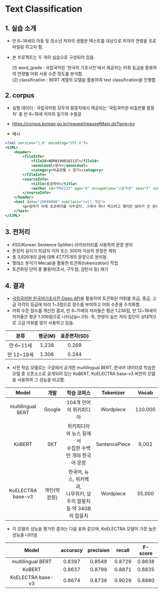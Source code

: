 # Text Classification
## 1. 실습 소개
- 만 6~18세의 아동 및 청소년 저자의 생활문 텍스트를 대상으로 저자의 연령을 프로파일링 하고자 함. 
- 본 프로젝트는 두 개의 실습으로 구성되어 있음. 
  
  (1) word_grade : 국립국어원 '한국어 기초사전'에서 제공하는 어휘 등급을 활용하여 연령별 어휘 사용 수준 정도를 분석함.  
  (2) classification : BERT 계열의 모델을 활용하여 text classification을 진행함.
   


## 2. corpus
- 실험 데이터 : 국립국어원 모두의 말뭉치에서 제공되는 '국립국어원 비출판물 말뭉치' 중 만 6~18세 저자의 일기와 수필글
- https://corpus.korean.go.kr/request/reausetMain.do?lang=ko
  
  
- 예시
   
```xml
<?xml version="1.0" encoding="UTF-8"?>
<SJML>
    <header>
        <fileInfo>
            <fileId>WDRW1900102137</fileId>
            <annoLevel>원시</annoLevel>
            <category>비출판물 > 일기</category>
        </fileInfo>
        <sourceInfo>
            <title>초코파이</title>
            <author id="P02137" age="6" occupation="고등학생" sex="F" submission="온라인" handwriting="No">개인글작성자</author>
        </sourceInfo>
    </header>
    <text date="20090000" subclass="null_게임">
        <p>엄마가 어제 초코파이를 사주셨다. 그래서 하나 먹으려고 했지만 엄마가 안 된다고 했다. 그 전에는 오빠 머리를 깎고 왔었다. 그 전에는 마다가스카 2를 보고 있었다. 애니메이션이 다 끝나서 집에 갔어. 그런데 오빠가 게임을 해서 내가 보고있는데 오빠가 남자캐릭터를 새로 골랐길래 내가 마법사 캐릭터도 하라고 했어. 마법사 이름을 정하고 게임을 계속하다가 나는 씻었다.</p>
    </text>
</SJML>
```

## 3. 전처리
- KSS(Korean Sentence Splitter) 라이브러리를 사용하여 문장 분리
- 문장의 길이가 10글자 이하 또는 300자 이상의 문장은 제외
- 총 3,626개의 글에 대해 47,775개의 문장으로 분리됨
- 형태소 분석기 Mecab을 활용한 토큰화(tokenization) 작업
- 토큰화된 단어 중 불용어(조사, 구두점, 감탄사 등) 제거
## 4. 결과
- [국립국어원 한국어기초사전 Open API](https://krdict.korean.go.kr/openApi/openApiInfo)을 활용하여 토큰화된 어휘를 초급, 중급, 고급 각각의 등급에 따라 1~3점으로 점수를 부여하고 어휘 수준을 수치화함.
- 어휘 수준 점수를 계산한 결과, 만 6~11세의 저자들은 평균 1.238점, 만 12~18세의 저자들은 평균 1.306점으로 나타남(p<.05). 즉, 연령이 높은 저자 집단이 상대적으로 고급 어휘를 많이 사용하고 있음. 
  


| 분류 | 평균(M)    | 표준편차(SD)    |
| :---:   | :---: | :---: |
| 만 6~11세 | 1.238   | 0.269   |
| 만 12~18세 | 1.306   | 0.244   |

- 사전 학습 모델로는 구글에서 공개한 multilingual BERT, 한국어 데이터로 학습한 모델 중 오픈소스로 공개되어 있는 KoBERT, KoELECTRA base-v3 버전의 모델을 사용하여 그 성능을 비교함. 

| Model | 개발    | 학습 코퍼스    | Tokenizer | Vocab |
| :---:   | :---: | :---: | :---: | :---: |
| multilingual BERT | Google  | 104개 언어의 위키피디아  | Wordpiece | 110,000
| KoBERT | SKT   | 위키피디아와 뉴스 등에서 <br> 수집한 수백만 개의 한국어 문장  | SentencePiece | 8,002 |
|KoELECTRA base-v3 | 개인(박장원) | 한국어, 뉴스, 위키백과, <br> 나무위키, 모두의 말뭉치 등 약 34GB의 말뭉치 | Wordpiece | 35,000


- 각 모델의 성능을 평가한 결과는 다음 표와 같으며, KoELECTRA 모델이 가장 높은 성능을 나타냄. 
  
| Model | accuracy    | precision    | recall | F-score |
| :---:   | :---: | :---: | :---: | :---: |
| multilingual BERT | 0.8397  | 0.8548  | 0.8729 | 0.8638
| KoBERT | 0.8637   | 0.8799  |  0.8871 | 0.8835 |
|KoELECTRA base-v3 | 0.8674 | 0.8736 | 0.9029 | 0.8880


